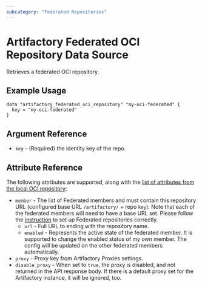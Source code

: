 ```yaml
---
subcategory: "Federated Repositories"
---
```

# Artifactory Federated OCI Repository Data Source

Retrieves a federated OCI repository.

## Example Usage

```hcl
data "artifactory_federated_oci_repository" "my-oci-federated" {
  key = "my-oci-federated"
}
```

## Argument Reference

* `key` - (Required) the identity key of the repo.

## Attribute Reference
The following attributes are supported, along with the [list of attributes from the local OCI repository](local_oci_repository.md):

* `member` - The list of Federated members and must contain this repository URL (configured base URL
  `/artifactory/` + repo `key`). Note that each of the federated members will need to have a base URL set.
  Please follow the [instruction](https://www.jfrog.com/confluence/display/JFROG/Working+with+Federated+Repositories#WorkingwithFederatedRepositories-SettingUpaFederatedRepository)
  to set up Federated repositories correctly.
  * `url` - Full URL to ending with the repository name.
  * `enabled` - Represents the active state of the federated member. It is supported to change the enabled
    status of my own member. The config will be updated on the other federated members automatically.
* `proxy` - Proxy key from Artifactory Proxies settings.
* `disable_proxy` - When set to `true`, the proxy is disabled, and not returned in the API response body. If there is a default proxy set for the Artifactory instance, it will be ignored, too.
